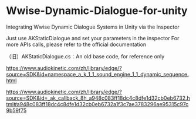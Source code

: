 # Wwise-Dynamic-Dialogue-for-unity

Integrating Wwise Dynamic Dialogue Systems in Unity via the Inspector

Just use AKStaticDialogue and set your parameters in the inspector
For more APIs calls, please refer to the official documentation

（旧）AKStaticDialogue.cs：An old base code, for reference only


https://www.audiokinetic.com/zh/library/edge/?source=SDK&id=namespace_a_k_1_1_sound_engine_1_1_dynamic_sequence.html

https://www.audiokinetic.com/zh/library/edge/?source=SDK&id=_ak_callback_8h_a948c083ff18dc4c8dfe1d32cb0eb6732.html#a948c083ff18dc4c8dfe1d32cb0eb6732a1f3c7ae3783296ae95315c97c9b59f75



